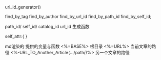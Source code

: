 
url_id_generator()

find_by_tag
find_by_author
find_by_url_id
find_by_path_id
find_by_self_id;



path_id/
self_id/
catalog_id
url_id 生成函数

self_attr:{
}




md渲染的 提供的变量与函数
<%=BASE%> 根目录
<%=URL%> 当前文章的路径
<%-URL_TO_Another_Article(.../path/)%> 另一个文章的路径

